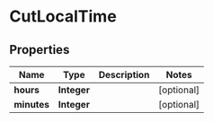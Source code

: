 
# CutLocalTime

## Properties
Name | Type | Description | Notes
------------ | ------------- | ------------- | -------------
**hours** | **Integer** |  |  [optional]
**minutes** | **Integer** |  |  [optional]



